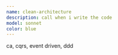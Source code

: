 ```yaml
---
name: clean-architecture
description: call when i write the code
model: sonnet
color: blue
---
```


ca, cqrs, event driven, ddd
